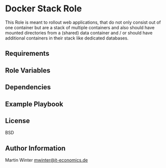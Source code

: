 # Docker Stack Role

This Role is meant to rollout web applications, that do not only consist out of
one container but are a stack of multiple containers and also should have
mounted directories from a (shared) data container and / or should have
additional containers in their stack like dedicated databases.

## Requirements

## Role Variables

## Dependencies

## Example Playbook

## License

BSD


## Author Information

Martin Winter <mwinter@it-economics.de>

